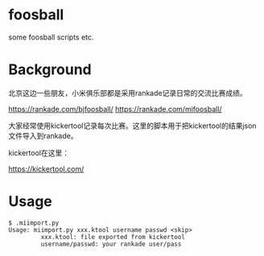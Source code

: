 # foosball
some foosball scripts etc.

# Background
北京这边一些朋友，小米俱乐部都是采用rankade记录日常的交流比赛成绩。

https://rankade.com/bjfoosball/
https://rankade.com/mifoosball/

大家经常使用kickertool记录每次比赛。这里的脚本用于把kickertool的结果json文件导入到rankade。

kickertool在这里：

https://kickertool.com/

# Usage
```
$ .miimport.py 
Usage: miimport.py xxx.ktool username passwd <skip>
         xxx.ktool: file exported from kickertool
         username/passwd: your rankade user/pass
```
